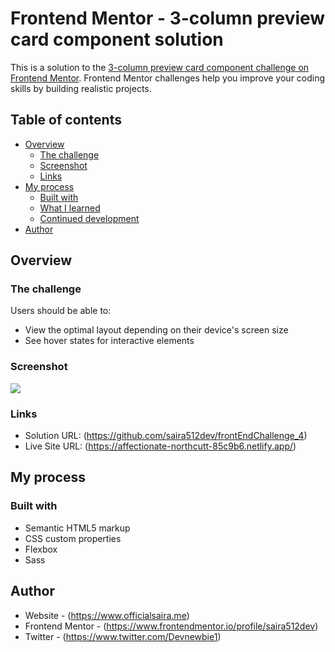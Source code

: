 # Frontend Mentor - 3-column preview card component solution

This is a solution to the [3-column preview card component challenge on Frontend Mentor](https://www.frontendmentor.io/challenges/3column-preview-card-component-pH92eAR2-). Frontend Mentor challenges help you improve your coding skills by building realistic projects.

## Table of contents

- [Overview](#overview)
  - [The challenge](#the-challenge)
  - [Screenshot](#screenshot)
  - [Links](#links)
- [My process](#my-process)
  - [Built with](#built-with)
  - [What I learned](#what-i-learned)
  - [Continued development](#continued-development)
- [Author](#author)

## Overview

### The challenge

Users should be able to:

- View the optimal layout depending on their device's screen size
- See hover states for interactive elements

### Screenshot

![](.images/screenshot.png)

### Links

- Solution URL: (https://github.com/saira512dev/frontEndChallenge_4)
- Live Site URL: (https://affectionate-northcutt-85c9b6.netlify.app/)

## My process

### Built with

- Semantic HTML5 markup
- CSS custom properties
- Flexbox
- Sass

## Author

- Website - (https://www.officialsaira.me)
- Frontend Mentor - (https://www.frontendmentor.io/profile/saira512dev)
- Twitter - (https://www.twitter.com/Devnewbie1)
